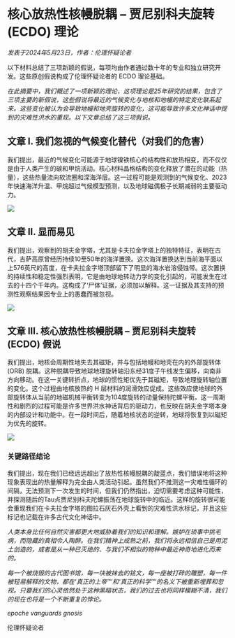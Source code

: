 # 核心放热性核幔脱耦 – 贾尼别科夫旋转 (ECDO) 理论

*发表于2024年5月23日，作者：伦理怀疑论者*

以下材料总结了三项新颖的假说，每项均由作者通过数十年的专业和独立研究开发。这些原创假说构成了伦理怀疑论者的 ECDO 理论基础。

*在此摘要中，我们概述了一项新颖的理论，这项理论是25年研究的结果，包含了三项主要的新假说，这些假说将最近的气候变化与地核和地幔的特定变化联系起来。这些变化被认为会导致地幔和地壳旋转的变化，这可能导致许多文化神话中提到的灾难性洪水的重现。以下文章总结了这三项假说。*

## 文章 I. 我们忽视的气候变化替代（对我们的危害）

我们提出，最近的气候变化可能源于地球镍铁核心的结构性和放热相变，而不仅仅是由于人类产生的碳和甲烷活动。核心材料晶格结构的变化释放了潜在的动能（热量），这些热量流向软流圈和深海洋层。这一过程可能是观测到的气候变化、2023年快速海洋升温、甲烷超过气候模型预测，以及地球磁偶极子长期减弱的主要驱动力。

![](img/1.webp)

## 文章 II. 显而易见

我们提出，观察到的胡夫金字塔，尤其是卡夫拉金字塔上的独特特征，表明在古代，吉萨高原曾经历持续10至50年的海洋置换。这次海洋置换达到当前海平面以上576英尺的高度，在卡夫拉金字塔顶部留下了明显的海水岩溶侵蚀带。这次置换的持续性和稳定性强烈表明，它是由地球地转动力学的变化引起的，可能发生在过去的十四个千年内。这构成了‘尸体’证据，必须加以解释。这一证据及其支持的预测性观察结果因专业上的愚蠢而被忽视。

![](img/2.webp)

## 文章 III. 核心放热性核幔脱耦 – 贾尼别科夫旋转 (ECDO) 假说

我们提出，地核会周期性地失去其磁矩，并与包括地幔和地壳在内的外部旋转体 (ORB) 脱耦。这种脱耦导致地球地理旋转轴沿东经31度子午线发生偏移，向南非方向移动。在这一关键转折点，地球的惯性矩优先于其磁矩，导致地理旋转轴位置的变化。这个过程由地核放热的 H 层材料的润滑效应促成。这些效应使地球的外部旋转体从当前的地磁机械平衡转变为104度旋转的动量保持陀螺平衡。这一周期性和剧烈的过程可能是许多世界洪水神话背后的驱动力，也反映在胡夫金字塔本身的内部设计和功能中。在一段时间后，随着地核状态的逆转，地球将恢复到以磁矩为优先的旋转。

![](img/3.webp)

### 关键路径结论

我们提出，现在我们已经远远超出了放热性核幔脱耦的靛蓝点，我们错误地将这种现象表现出的热量解释为完全由人类活动引起。虽然我们不推测这一灾难性循环的间隔，无法预测下一次发生的时间，但我们仍然指出，迫切需要考虑这种可能性，并探测随后的Tau点贾尼别科夫陀螺振荡在地球旋转中的临近。这样的旋转很可能会重现我们在卡夫拉金字塔的图拉石灰石外壳上看到的灾难性洪水标记，并且这些标记也记载在许多古代文化神话中。

*人类本身比任何自然灾害都更大地威胁着我们的知识和理解。嫉妒在琐事中挑毛病，而隐藏的真相令人陶醉。在我们精神上成熟之前，我们将永远相信自己是用泥土创造的，或者是从一种已灭绝的、与我们不相似的物种中最近神奇地进化而来的。*

*每一个被烧毁的古代图书馆，每一块被抹去的铭文，每一座被打碎的雕塑，每一件被轻易解释的文物，都在‘真正的上帝™’和‘真正的科学™’的名义下被重新埋葬和忽视。只要我们的心灵依然处于这种黑暗状态，我们的过去也将同样模糊不清，我们的现在也将是一个不断重复的悖论。*

*epoche vanguards gnosis*

伦理怀疑论者
